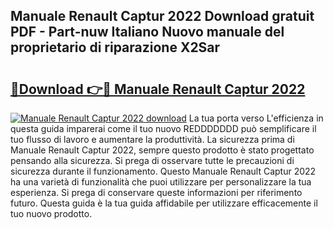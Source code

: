 ## Manuale Renault Captur 2022 Download gratuit PDF - Part-nuw Italiano Nuovo manuale del proprietario di riparazione X2Sar

# <h2><a href="http://dfgqzuo.blite.top/?on=Manuale+Renault+Captur+2022">🔗Download 👉🔴 Manuale Renault Captur 2022</a></h2>

[![Manuale Renault Captur 2022 download](https://i.imgur.com/lujVjoI.png)](http://dfgqzuo.blite.top/?on=Manuale+Renault+Captur+2022)
La tua porta verso L'efficienza in questa guida imparerai come il tuo nuovo REDDDDDDD può semplificare il tuo flusso di lavoro e aumentare la produttività. La sicurezza prima di Manuale Renault Captur 2022, sempre questo prodotto è stato progettato pensando alla sicurezza. Si prega di osservare tutte le precauzioni di sicurezza durante il funzionamento. Questo Manuale Renault Captur 2022 ha una varietà di funzionalità che puoi utilizzare per personalizzare la tua esperienza. Si prega di conservare queste informazioni per riferimento futuro. Questa guida è la tua guida affidabile per utilizzare efficacemente il tuo nuovo prodotto.
